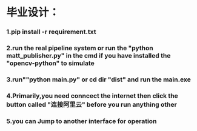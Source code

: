 # 毕业设计：

### 1.pip install -r requirement.txt

### 2.run the real pipeline system or run the "python matt_publisher.py" in the cmd if you have installed the "opencv-python" to simulate

### 3.run""python main.py" or cd dir "dist" and run the main.exe

### 4.Primarily,you need conncect the internet then click the button called "连接阿里云" before you run anything other

### 5.you can Jump to another interface for operation
